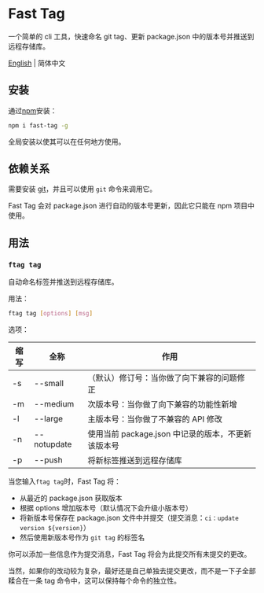 # Fast Tag

一个简单的 cli 工具，快速命名 git tag、更新 package.json 中的版本号并推送到远程存储库。

[English](./README.md) | 简体中文

## 安装

通过[npm](https://www.npmjs.com/)安装：

```bash
npm i fast-tag -g
```

全局安装以使其可以在任何地方使用。

## 依赖关系

需要安装 [git](https://git-scm.com/downloads)，并且可以使用 `git` 命令来调用它。

Fast Tag 会对 package.json 进行自动的版本号更新，因此它只能在 npm 项目中使用。

## 用法

### `ftag tag`

自动命名标签并推送到远程存储库。

用法：

```bash
ftag tag [options] [msg]
```

选项：

| 缩写 | 全称        | 作用                                               |
| ---- | ----------- | -------------------------------------------------- |
| -s   | --small     | （默认）修订号：当你做了向下兼容的问题修正         |
| -m   | --medium    | 次版本号：当你做了向下兼容的功能性新增             |
| -l   | --large     | 主版本号：当你做了不兼容的 API 修改                |
| -n   | --notupdate | 使用当前 package.json 中记录的版本，不更新该版本号 |
| -p   | --push      | 将新标签推送到远程存储库                           |

当您输入`ftag tag`时，Fast Tag 将：

- 从最近的 package.json 获取版本
- 根据 options 增加版本号（默认情况下会升级小版本号）
- 将新版本号保存在 package.json 文件中并提交（提交消息：`ci：update version ${version}`）
- 然后使用新版本号作为 `git tag` 的标签名

你可以添加一些信息作为提交消息，Fast Tag 将会为此提交所有未提交的更改。

当然，如果你的改动较为复杂，最好还是自己单独去提交更改，而不是一下子全部糅合在一条 tag 命令中，这可以保持每个命令的独立性。

<br>
